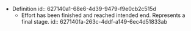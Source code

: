- Definition
  id:: 627140a1-68e6-4d39-9479-f9e0cb2c515d
	- Effort has been finished and reached intended end. Represents a final stage.
	  id:: 627140fa-263c-4ddf-a149-6ec4d51833ab